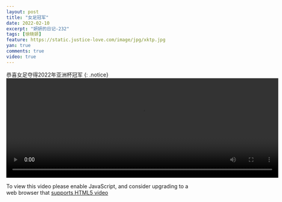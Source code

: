 ```yaml
---
layout: post
title: "女足冠军"
date: 2022-02-10
excerpt: "妍妍的日记-232"
tags: [徐晓妍]
feature: https://static.justice-love.com/image/jpg/xktp.jpg
yan: true
comments: true
video: true
---
```

恭喜女足夺得2022年亚洲杯冠军
{: .notice}
<video id="my-video" class="video-js vjs-16-9 clipboard" controls preload="auto" width="722" height="264" data-setup="{}">
    <source src="{{ site.staticUrl }}/yanyan/video/nvzuguanjun.mp4" type='video/mp4'>
    <p class="vjs-no-js">
        To view this video please enable JavaScript, and consider upgrading to a web browser that
        <a href="http://videojs.com/html5-video-support/" target="_blank">supports HTML5 video</a>
    </p>
</video>
